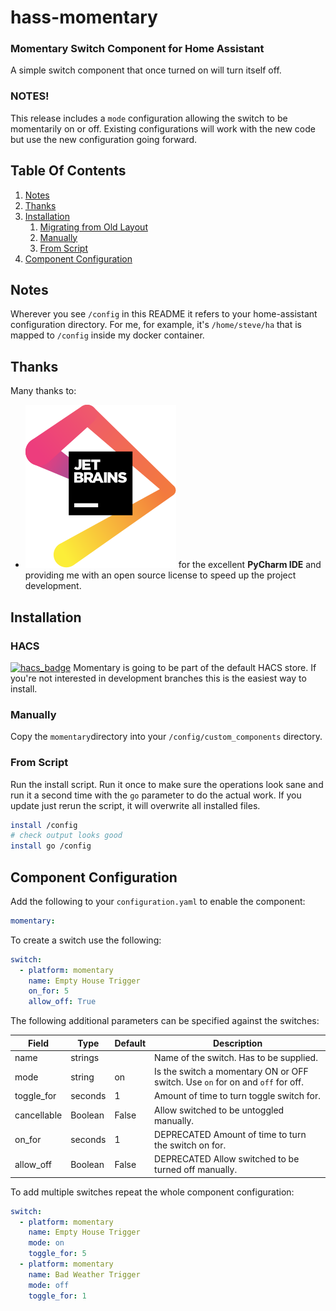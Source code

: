 # hass-momentary
### Momentary Switch Component for Home Assistant
A simple switch component that once turned on will turn itself off.

### NOTES!
This release includes a `mode` configuration allowing the switch to be momentarily on or off. Existing configurations will work with the new code but use the new configuration going forward.

## Table Of Contents
1. [Notes](#Notes)
1. [Thanks](#Thanks)
1. [Installation](#Installation)
   1. [Migrating from Old Layout](#Migrating-from-Old-Layout)
   1. [Manually](#Manually)
   1. [From Script](#From-Script)
1. [Component Configuration](#Component-Configuration)

## Notes
Wherever you see `/config` in this README it refers to your home-assistant configuration directory. For me, for example, it's `/home/steve/ha` that is mapped to `/config` inside my docker container.

## Thanks
Many thanks to:
* [![JetBrains](/images/jetbrains.svg)](https://www.jetbrains.com/?from=hass-aarlo) for the excellent **PyCharm IDE** and providing me with an open source license to speed up the project development.

## Installation

### HACS
[![hacs_badge](https://img.shields.io/badge/HACS-Default-orange.svg?style=for-the-badge)](https://github.com/custom-components/hacs)
Momentary is going to be part of the default HACS store. If you're not interested in development branches this is the easiest way to install.

### Manually
Copy the `momentary`directory into your `/config/custom_components` directory.

### From Script
Run the install script. Run it once to make sure the operations look sane and run it a second time with the `go` parameter to do the actual work. If you update just rerun the script, it will overwrite all installed files.

```sh
install /config
# check output looks good
install go /config
```

## Component Configuration
Add the following to your `configuration.yaml` to enable the component:

```yaml
momentary:
```

To create a switch use the following:

```yaml
switch:
  - platform: momentary
    name: Empty House Trigger
    on_for: 5
    allow_off: True
```

The following additional parameters can be specified against the switches:

| Field                 | Type     | Default          | Description                       
|-----------------------|----------|------------------|-------------------------------------------------------------------------------------------------------------------------------------------------------------------------------------------------------------------------------------------|
| name                  | strings  |                  | Name of the switch. Has to be supplied.                                                                                                                                                                                                     |
| mode                  | string  | on                | Is the switch a momentary ON or OFF switch. Use `on` for on and `off` for off.                                                                                                                                                                                                   |
| toggle_for            | seconds  | 1                | Amount of time to turn toggle switch for.                                                                                                                                                                                                   |
| cancellable           | Boolean  | False            | Allow switched to be untoggled manually.                                                                                                                                                                                                   |
| on_for                | seconds  | 1                | DEPRECATED Amount of time to turn the switch on for.                                                                                                                                                                                                   |
| allow_off             | Boolean  | False            | DEPRECATED Allow switched to be turned off manually.                                                                                                                                                                                                   |

To add multiple switches repeat the whole component configuration:

```yaml
switch:
  - platform: momentary
    name: Empty House Trigger
    mode: on
    toggle_for: 5
  - platform: momentary
    name: Bad Weather Trigger
    mode: off
    toggle_for: 1
```
